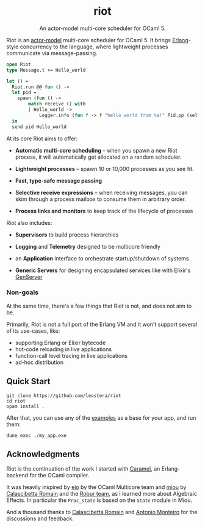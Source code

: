 <h1 align="center"> riot </h1>

<p align="center">
An actor-model multi-core scheduler for OCaml 5.
</p>

Riot is an [actor-model][actors] multi-core scheduler for OCaml 5. It brings
[Erlang][erlang]-style concurrency to the language, where lightweight processes communicate via message-passing.

```ocaml
open Riot
type Message.t += Hello_world

let () =
  Riot.run @@ fun () ->
  let pid =
    spawn (fun () ->
        match receive () with
        | Hello_world ->
            Logger.info (fun f -> f "hello world from %a!" Pid.pp (self ())))
  in
  send pid Hello_world
```

At its core Riot aims to offer:

* **Automatic multi-core scheduling** – when you spawn a new Riot process, it
  will automatically get allocated on a random scheduler.

* **Lightweight processes** – spawn 10 or 10,000 processes as you see fit.

* **Fast, type-safe message passing**

* **Selective receive expressions** – when receiving messages, you can skim
  through a process mailbox to consume them in arbitrary order.

* **Process links and monitors** to keep track of the lifecycle of processes

Riot also includes:

* **Supervisors** to build process hierarchies

* **Logging** and **Telemetry** designed to be multicore friendly

* an **Application** interface to orchestrate startup/shutdown of systems

* **Generic Servers** for designing encapsulated services like with Elixir's [GenServer][genserver]

### Non-goals

At the same time, there's a few things that Riot is not, and does not aim to be.

Primarily, Riot is not a full port of the Erlang VM and it won't support
several of its use-cases, like:
* supporting Erlang or Elixir bytecode
* hot-code reloading in live applications
* function-call level tracing in live applications
* ad-hoc distribution

## Quick Start

```
git clone https://github.com/leostera/riot
cd riot
opam install .
```

After that, you can use any of the [examples](./examples) as a base for your app, and run them:

```
dune exec ./my_app.exe
```

## Acknowledgments

Riot is the continuation of the work I started with
[Caramel](https://github.com/leostera/caramel), an Erlang-backend for the OCaml
compiler.

It was heavily inspired by [eio][eio] by the OCaml Multicore team and
[miou][miou] by [Calascibetta Romain](https://twitter.com/Dinoosaure) and the
[Robur team](https://robur.coop/), as I learned more about Algebraic Effects.
In particular the `Proc_state` is based on the `State` module in Miou.

And a thousand thanks to [Calascibetta Romain](https://twitter.com/Dinoosaure)
and [Antonio Monteiro](https://twitter.com/_anmonteiro) for the discussions and
feedback.

[actors]: https://en.wikipedia.org/wiki/Actor_model
[erlang]: https://erlang.org
[eio]: https://github.com/ocaml-multicore/eio
[miou]: https://github.com/robur-coop/miou
[genserver]: https://hexdocs.pm/elixir/1.12/GenServer.html
